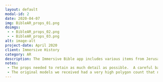```yaml
---
layout: default
modal-id: 2
date: 2020-04-07
img: BibleAR_props_01.png
doimgs:
 - - BibleAR_props_02.png
 - - BibleAR_props_03.png
alt: image-alt
project-date: April 2020
client: Immersive History
category: AR
description: The Immersive Bible app includes various items from Jerusalem that can be viewed in AR.  I was responsible for optimizing the geometry of each object and creating textures for them.
notes:
 - The props needed to retain as much detail as possible.  A careful balance needed to be struck between real geometry and textures to make sure the models would load on the average mobile device in a reasonable amount of time.
 - The original models we received had a very high polygon count that needed to be reduced and unwrapped for texturing.
---
```

